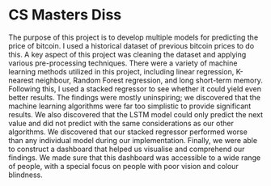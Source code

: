 # CS Masters Diss 
The purpose of this project is to develop multiple models for predicting the price of bitcoin. I 
used a historical dataset of previous bitcoin prices to do this. A key aspect of this project was 
cleaning the dataset and applying various pre-processing techniques. There were a variety of 
machine learning methods utilized in this project, including linear regression, K-nearest neighbour, 
Random Forest regression, and long short-term memory. Following this, I used a stacked regressor 
to see whether it could yield even better results. The findings were mostly uninspiring; we 
discovered that the machine learning algorithms were far too simplistic to provide significant 
results. We also discovered that the LSTM model could only predict the next value and did not 
predict with the same considerations as our other algorithms. We discovered that our stacked 
regressor performed worse than any individual model during our implementation. Finally, we 
were able to construct a dashboard that helped us visualise and comprehend our findings. We 
made sure that this dashboard was accessible to a wide range of people, with a special focus on 
people with poor vision and colour blindness.

# 
